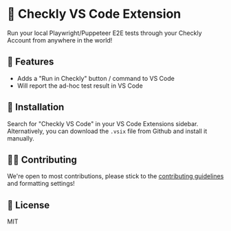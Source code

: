 # 🦝 Checkly VS Code Extension

Run your local Playwright/Puppeteer E2E tests through your Checkly Account from anywhere in the world!

## 📱 Features

- Adds a "Run in Checkly" button / command to VS Code
- Will report the ad-hoc test result in VS Code

## 📌 Installation

Search for "Checkly VS Code" in your VS Code Extensions sidebar. Alternatively, you can download the `.vsix` file from Github and install it manually.

## 🏋️‍♀️ Contributing

We're open to most contributions, please stick to the [contributing guidelines]() and formatting settings!

## 📝 License

MIT
